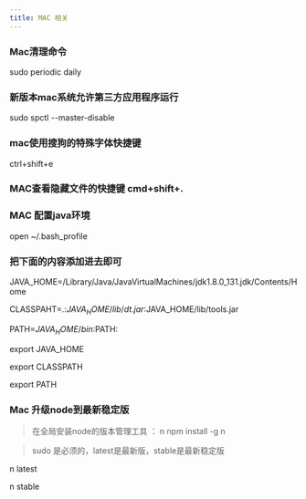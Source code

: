 ```yaml
---
title: MAC 相关
---
```


### Mac清理命令
   sudo periodic daily

### 新版本mac系统允许第三方应用程序运行
  sudo spctl --master-disable

### mac使用搜狗的特殊字体快捷键
  ctrl+shift+e

### MAC查看隐藏文件的快捷键 cmd+shift+.

### MAC 配置java环境
  open ~/.bash_profile
### 把下面的内容添加进去即可
JAVA_HOME=/Library/Java/JavaVirtualMachines/jdk1.8.0_131.jdk/Contents/Home

CLASSPAHT=.:$JAVA_HOME/lib/dt.jar:$JAVA_HOME/lib/tools.jar

PATH=$JAVA_HOME/bin:$PATH:

export JAVA_HOME

export CLASSPATH

export PATH

### Mac 升级node到最新稳定版
> 在全局安装node的版本管理工具  ： n
  npm install -g n

> sudo 是必须的，latest是最新版，stable是最新稳定版

  n latest

  n stable
  